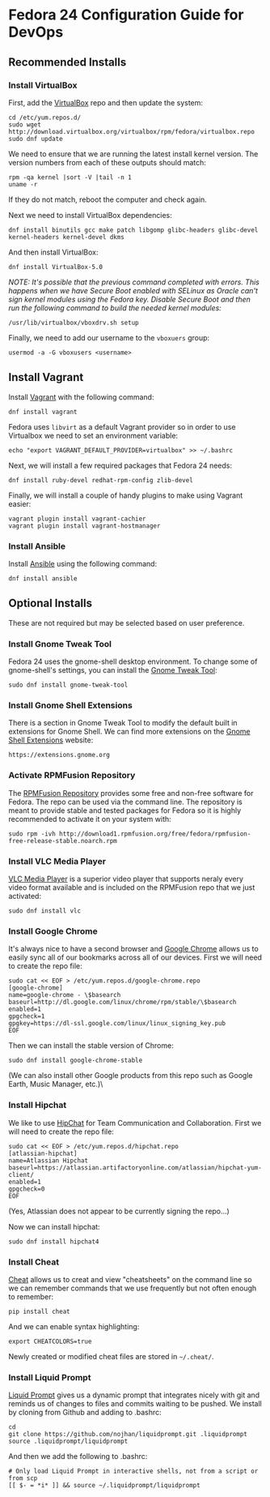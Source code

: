 # Fedora 24 Configuration Guide for DevOps 

## Recommended Installs

### Install VirtualBox

First, add the [VirtualBox](https://www.virtualbox.org/wiki/Documentation) repo and then update the system:

	cd /etc/yum.repos.d/
	sudo wget http://download.virtualbox.org/virtualbox/rpm/fedora/virtualbox.repo
	sudo dnf update

We need to ensure that we are running the latest install kernel version. The version numbers from each of these outputs should match:

	rpm -qa kernel |sort -V |tail -n 1
	uname -r

If they do not match, reboot the computer and check again.

Next we need to install VirtualBox dependencies:

	dnf install binutils gcc make patch libgomp glibc-headers glibc-devel kernel-headers kernel-devel dkms
	
And then install VirtualBox:

	dnf install VirtualBox-5.0

*NOTE: It's possible that the previous command completed with errors. This happens when we have Secure Boot enabled with SELinux as Oracle can't sign kernel modules using the Fedora key.  Disable Secure Boot and then run the following command to build the needed kernel modules:*

	/usr/lib/virtualbox/vboxdrv.sh setup

Finally, we need to add our username to the `vboxuers` group:

	usermod -a -G vboxusers <username>

## Install Vagrant

Install [Vagrant](https://www.vagrantup.com/) with the following command:

	dnf install vagrant

Fedora uses `libvirt` as a default Vagrant provider so in order to use Virtualbox we need to set an environment variable:

	echo "export VAGRANT_DEFAULT_PROVIDER=virtualbox" >> ~/.bashrc

Next, we will install a few required packages that Fedora 24 needs:

	dnf install ruby-devel redhat-rpm-config zlib-devel

Finally, we will install a couple of handy plugins to make using Vagrant easier:

	vagrant plugin install vagrant-cachier
	vagrant plugin install vagrant-hostmanager

### Install Ansible

Install [Ansible](https://www.ansible.com/) using the following command:

	dnf install ansible

## Optional Installs

These are not required but may be selected based on user preference.

### Install Gnome Tweak Tool

Fedora 24 uses the gnome-shell desktop environment. To change some of gnome-shell's settings, you can install the [Gnome Tweak Tool](https://wiki.gnome.org/Apps/GnomeTweakTool): 	

	sudo dnf install gnome-tweak-tool

### Install Gnome Shell Extensions

There is a section in Gnome Tweak Tool to modify the default built in extensions for Gnome Shell. We can find more extensions on the [Gnome Shell Extensions](https://extensions.gnome.org/about/) website:

	https://extensions.gnome.org

### Activate RPMFusion Repository

The [RPMFusion Repository](http://rpmfusion.org/) provides some free and non-free software for Fedora. The repo can be used via the command line. The repository is meant to provide stable and tested packages for Fedora so it is highly recommended to activate it on your system with:

	sudo rpm -ivh http://download1.rpmfusion.org/free/fedora/rpmfusion-free-release-stable.noarch.rpm


### Install VLC Media Player

[VLC Media Player](http://www.videolan.org/vlc/index.html) is a superior video player that supports neraly every video format available and is included on the RPMFusion repo that we just activated:

	sudo dnf install vlc

### Install Google Chrome

It's always nice to have a second browser and [Google Chrome](https://www.google.com/chrome/browser/desktop/) allows us to easily sync all of our bookmarks across all of our devices. First we will need to create the repo file:

	sudo cat << EOF > /etc/yum.repos.d/google-chrome.repo
	[google-chrome]
	name=google-chrome - \$basearch
	baseurl=http://dl.google.com/linux/chrome/rpm/stable/\$basearch
	enabled=1
	gpgcheck=1
	gpgkey=https://dl-ssl.google.com/linux/linux_signing_key.pub
	EOF

Then we can install the stable version of Chrome:

	sudo dnf install google-chrome-stable

(We can also install other Google products from this repo such as Google Earth, Music Manager, etc.)\

### Install Hipchat 

We like to use [HipChat](https://www.hipchat.com/) for Team Communication and Collaboration. First we will need to create the repo file:

	sudo cat << EOF > /etc/yum.repos.d/hipchat.repo
	[atlassian-hipchat]
	name=Atlassian Hipchat
	baseurl=https://atlassian.artifactoryonline.com/atlassian/hipchat-yum-client/
	enabled=1
	gpgcheck=0
	EOF

(Yes, Atlassian does not appear to be currently signing the repo...)

Now we can install hipchat:

	sudo dnf install hipchat4

### Install Cheat

[Cheat](https://github.com/chrisallenlane/cheat) allows us to creat and view "cheatsheets" on the command line so we can remember commands that we use frequently but not often enough to remember:

	pip install cheat

And we can enable syntax highlighting:

	export CHEATCOLORS=true

Newly created or modified cheat files are stored in `~/.cheat/`.

### Install Liquid Prompt

[Liquid Prompt](https://github.com/nojhan/liquidprompt) gives us a dynamic prompt that integrates nicely with git and reminds us of changes to files and commits waiting to be pushed. We install by cloning from Github and adding to .bashrc:

	cd
	git clone https://github.com/nojhan/liquidprompt.git .liquidprompt
	source .liquidprompt/liquidprompt

And then we add the following to .bashrc:

	# Only load Liquid Prompt in interactive shells, not from a script or from scp
	[[ $- = *i* ]] && source ~/.liquidprompt/liquidprompt


